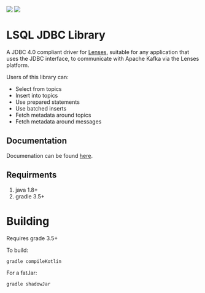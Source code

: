 [<img src="https://img.shields.io/badge/docs--orange.svg?"/>](http://lenses.stream/dev/jdbc/index.html)
[<img src="https://img.shields.io/badge/latest%20release-1.0-blue.svg?label=latest%20release"/>](https://search.maven.org/#search%7Cga%7C1%7Ca%3A%22lenses-jdbc%22)


# LSQL JDBC Library

A JDBC 4.0 compliant driver for [Lenses](https://www.landoop.com/kafka-lenses/), suitable for any application that uses the JDBC interface, to communicate with Apache Kafka via the Lenses platform.

Users of this library can:

* Select from topics
* Insert into topics
* Use prepared statements
* Use batched inserts
* Fetch metadata around topics
* Fetch metadata around messages

## Documentation

Documenation can be found [here](https:/lenses.stream/dev/jdbc/).

## Requirments

1. java 1.8+
2. gradle 3.5+

# Building

Requires grade 3.5+

To build:

```bash
gradle compileKotlin
```

For a fatJar:

```bash
gradle shadowJar
```

